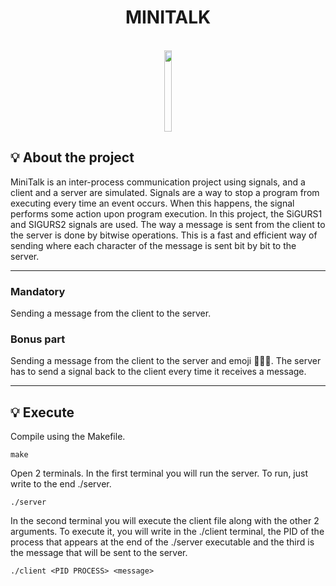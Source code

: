 <h1 align="center">
	MINITALK
</h1>
<div align="center">
	<br>
  <img  height="130em"  width="15%" src="https://game.42sp.org.br/static/assets/achievements/minitalkm.png" />
    <br>
</div>

## 💡 About the project

MiniTalk is an inter-process communication project using signals, and a client and a server are simulated.
Signals are a way to stop a program from executing every time an event occurs. When this happens, the signal performs some action upon program execution.
In this project, the SiGURS1 and SIGURS2 signals are used.
The way a message is sent from the client to the server is done by bitwise operations. This is a fast and efficient way of sending where each character of the message is sent bit by bit to the server.

---

### Mandatory

Sending a message from the client to the server.

### Bonus part

Sending a message from the client to the server and emoji 👩🏻‍💻. The server has to send a signal back to the client every time it receives a message.

---

## 💡 Execute

Compile using the Makefile.

    make

Open 2 terminals. In the first terminal you will run the server. 
To run, just write to the end ./server.

    ./server

In the second terminal you will execute the client file along with the other 2 arguments. To execute it, you will write in the ./client terminal, 
the PID of the process that appears at the end of the ./server executable and the third is the message that will be sent to the server.

    ./client <PID PROCESS> <message>
